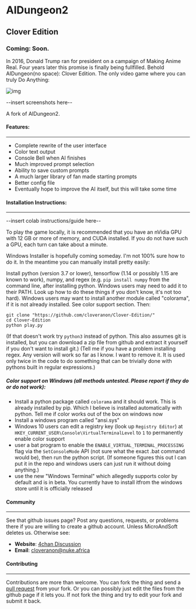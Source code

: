 # AIDungeon2
## Clover Edition
### Coming: Soon.

In 2016, Donald Trump ran for president on a campaign of Making Anime Real. Four years later this promise is finally being fullfilled. Behold AIDungeon(no space): Clover Edition. The only video game where you can truly Do Anything:

![img](https://i.4cdn.org/v/1576564400002.png)

--insert screenshots here--

A fork of AIDungeon2.


#### Features:
------------------------

* Complete rewrite of the user interface
 * Color text output
 * Console Bell when AI finishes
 * Much improved prompt selection
 * Ability to save custom prompts
* A much larger library of fan made starting prompts
* Better config file
* Eventually hope to improve the AI itself, but this will take some time

#### Installation Instructions:
------------------------

--insert colab instructions/guide here--

To play the game locally, it is recommended that you have an nVidia GPU with 12 GB or more of memory, and CUDA installed. If you do not have such a GPU, each turn can take about a minute.

Windows Installer is hopefully coming someday. I'm not 100% sure how to do it. In the meantime you can manually install pretty easily:

Install python (version 3.7 or lower), tensorflow (1.14 or possibly 1.15 are known to work), numpy, and regex (e.g. `pip install numpy` from the command line, after installing python. Windows users may need to add it to their PATH. Look up how to do these things if you don't know, it's not too hard). Windows users may want to install another module called "colorama", if it is not already installed. See color support section. Then:
```
git clone "https://github.com/cloveranon/Clover-Edition/"
cd Clover-Edition
python play.py
```
(If that doesn't work try `python3` instead of python. This also assumes git is installed, but you can download a zip file from github and extract it yourself if you don't want to install git.)
(Tell me if you have a problem installing regex. Any version will work so far as I know. I want to remove it. It is used only twice in the code to do something that can be trivially done with pythons built in regular expressions.)

##### Color support on Windows (all methods untested. Please report if they do or do not work):

* Install a python package called `colorama` and it should work. This is already installed by pip. Which I believe is installed automatically with python. Tell me if color works out of the box on windows now
* Install a windows program called "ansi.sys"
* Windows 10 users can edit a registry key (look up `Registry Editor`) at `HKEY_CURRENT_USER\Console\VirtualTerminalLevel` to `1` to permanently enable color support
* user a bat program to enable the `ENABLE_VIRTUAL_TERMINAL_PROCESSING` flag via the `SetConsoleMode` API (not sure what the exact .bat command would be), then run the python script. (If someone figures this out I can put it in the repo and windows users can just run it without doing anything.)
* use the new "Windows Terminal" which allegedly supports color by default and is in beta. You currently have to install itfrom the windows store until it is officially released



#### Community
------------------------

See that github issues page? Post any questions, requests, or problems there if you are willing to create a github account. Unless MicroAndSoft deletes us.
Otherwise see:

* **Website**: [4chan Discussion](https://boards.4chan.org/search#/aidungeon%20OR%20%22ai%20dungeon%22)
* **Email**: cloveranon@nuke.africa


#### Contributing
------------------------
Contributions are more than welcome. You can fork the thing and send a  [pull request](https://help.github.com/articles/using-pull-requests/) from your fork. Or you can possibly just edit the files from the github page if it lets you. If not fork the thing and try to edit your fork and submit it back.
